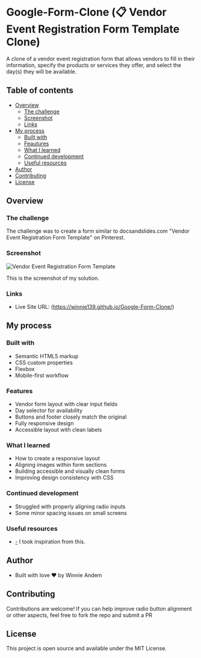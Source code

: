 # Google-Form-Clone (📋 Vendor Event Registration Form Template Clone)

A clone of a vendor event registration form that allows vendors to fill in their information, specify the products or services they offer, and select the day(s) they will be available.

## Table of contents

- [Overview](#overview)
  - [The challenge](#the-challenge)
  - [Screenshot](#screenshot)
  - [Links](#links)
- [My process](#my-process)
  - [Built with](#built-with)
  - [Feautures](#features)
  - [What I learned](#what-i-learned)
  - [Continued development](#continued-development)
  - [Useful resources](#useful-resources)
- [Author](#author)
- [Contributing](#contributing)
- [License](#license)

## Overview

### The challenge

The challenge was to create a form similar to docsandslides.com "Vendor Event Registration Form Template" on Pinterest.

### Screenshot

![Vendor Event Registration Form Template](https://github.com/user-attachments/assets/11e5e9fe-0286-41a5-8b12-209b4b7a191a)

This is the screenshot of my solution.


### Links
- Live Site URL: (https://winnie139.github.io/Google-Form-Clone/)

## My process

### Built with
- Semantic HTML5 markup
- CSS custom properties
- Flexbox
- Mobile-first workflow

### Features
- Vendor form layout with clear input fields
- Day selector for availability
- Buttons and footer closely match the original
- Fully responsive design
- Accessible layout with clean labels

### What I learned
- How to create a responsive layout
- Aligning images within form sections
- Building accessible and visually clean forms
- Improving design consistency with CSS

### Continued development
- Struggled with properly aligning radio inputs
- Some minor spacing issues on small screens

### Useful resources

- [-](https://i.pinimg.com/736x/ae/2c/d2/ae2cd271593f9b75f0176d5263e64109.jpg) I took inspiration from this.

## Author

- Built with love ❤️ by Winnie Andem

## Contributing
Contributions are welcome!
If you can help improve radio button alignment or other aspects, feel free to fork the repo and submit a PR

## License
This project is open source and available under the MIT License.
